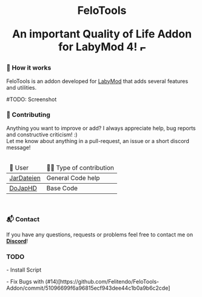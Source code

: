 <h1 align="center">FeloTools
<p align="center">An important Quality of Life Addon for LabyMod 4! <img src="https://em-content.zobj.net/thumbs/160/twitter/322/fire_1f525.png" width="15" alt="Fire emoji"></p>

<h3>🤖 How it works</h3>
<p>FeloTools is an addon developed for <a href="https://labymod.net/">LabyMod</a> that adds several features and utilities.</p>

#TODO: Screenshot


<h3>🤝 Contributing</h3>
Anything you want to improve or add? I always appreciate help, bug reports and constructive
criticism! :)
<br>Let me know about anything in a pull-request, an issue or a short discord message!
<br>
<br>
<table>
    <thead>
        <td>🦖 User</td>
        <td>🐱‍💻 Type of contribution</td>
    </thead>
        <tr>
            <td><a href="https://discord.com/users/340759168380305411">JarDateien</a></td>
            <td>General Code help</td>
        </tr>
    <tbody>
        <tr>
            <td><a href="https://github.com/DoJapHD">DoJapHD</a></td>
            <td>Base Code</td>
        </tr>
</table>
<br>
<h3>📬 Contact</h3>
If you have any questions, requests or problems feel free to contact me on <a href="https://discord.com/users/636944483681828885"><b>Discord</b></a>!

<h3>TODO</h3>
<p>- Install Script</p>
<p>- Fix Bugs with (#14)[https://github.com/Felitendo/FeloTools-Addon/commit/51096699f6a96815ecf943dee44c1b0a9b6c2cde]</p>

